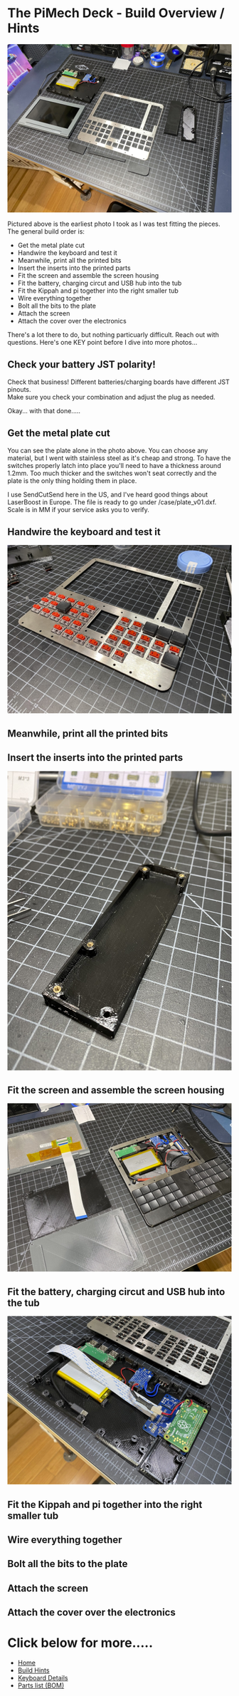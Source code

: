 # The PiMech Deck - Build Overview / Hints

![Exploded View](../photos/build/parts.jpeg "Exploded View...sort of")

Pictured above is the earliest photo I took as I was test fitting the pieces.  The 
general build order is:

* Get the metal plate cut
* Handwire the keyboard and test it
* Meanwhile, print all the printed bits
* Insert the inserts into the printed parts
* Fit the screen and assemble the screen housing
* Fit the battery, charging circut and USB hub into the tub
* Fit the Kippah and pi together into the right smaller tub
* Wire everything together
* Bolt all the bits to the plate
* Attach the screen
* Attach the cover over the electronics

There's a lot there to do, but nothing particuarly difficult.  Reach out with questions.  Here's one KEY point
before I dive into more photos...

## Check your battery JST polarity!
Check that business!  Different batteries/charging boards have different JST pinouts.  
Make sure you check your combination and adjust the plug as needed.

Okay... with that done.....

## Get the metal plate cut

You can see the plate alone in the photo above. You can choose any material, but I went with
stainless steel as it's cheap and strong.  To have the switches properly latch into place you'll 
need to have a thickness around 1.2mm. Too much thicker and the switches won't seat correctly and 
the plate is the only thing holding them in place.

I use SendCutSend here in the US, and I've heard good things about LaserBoost in Europe.  The file
is ready to go under /case/plate_v01.dxf.  Scale is in MM if your service asks you to verify.

## Handwire the keyboard and test it
![Keyswitches](../photos/build/kb_switches.jpeg "Low Profile Kailh Choc Switches")

## Meanwhile, print all the printed bits

## Insert the inserts into the printed parts
![Threaded Inserts](../photos/build/inserts.jpeg "Threaded Insert Detail")

## Fit the screen and assemble the screen housing
![Assembly](../photos/build/assembly.jpeg "Final Assembly")

## Fit the battery, charging circut and USB hub into the tub
![Component Layout](../photos/build/comp_layout.jpeg "Component Layout")

## Fit the Kippah and pi together into the right smaller tub

## Wire everything together

## Bolt all the bits to the plate

## Attach the screen

## Attach the cover over the electronics


# Click below for more.....
* [Home](../README.md)
* [Build Hints](../docs/overview.md)
* [Keyboard Details](../docs/keyboard.md)
* [Parts list (BOM)](../docs/bom.md)

